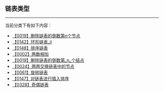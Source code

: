 <div style="font-size: 20px; margin-bottom: 15px; font-weight: bold;">链表类型</div>
<hr style="height: 1px; margin: 1em 0px;" />

当前分类下有如下内容：

* [【0019】删除链表的倒数第n个节点](/tools/tpl/remove-nth-node-from-end-of-list.md)
* [【0142】环形链表_ii](/tools/tpl/linked-list-cycle-ii.md)
* [【0148】排序链表](/tools/tpl/sort-list.md)
* [【0002】两数相加](/tools/tpl/add-two-numbers.md)
* [【0019】删除链表的倒数第_n_个结点](/tools/tpl/remove-nth-node-from-end-of-list.md)
* [【0024】两两交换链表中的节点](/tools/tpl/swap-nodes-in-pairs.md)
* [【0061】旋转链表](/tools/tpl/rotate-list.md)
* [【0147】对链表进行插入排序](/tools/tpl/insertion-sort-list.md)
* [【0328】奇偶链表](/tools/tpl/odd-even-linked-list.md)